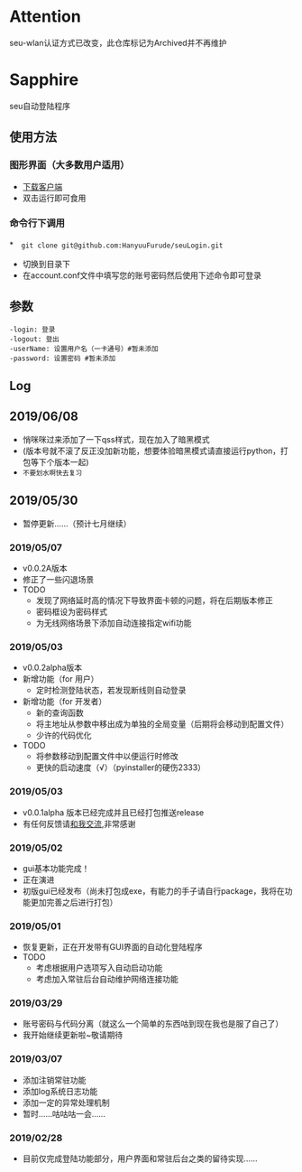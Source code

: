 # Attention
seu-wlan认证方式已改变，此仓库标记为Archived并不再维护

# Sapphire
seu自动登陆程序

## 使用方法
### 图形界面（大多数用户适用）
* [下载客户端](https://github.com/HanyuuFurude/seuLogin/releases)
* 双击运行即可食用

### 命令行下调用

*　`git clone git@github.com:HanyuuFurude/seuLogin.git`
* 切换到目录下
* 在account.conf文件中填写您的账号密码然后使用下述命令即可登录

## 参数

```
-login: 登录
-logout: 登出
-userName: 设置用户名（一卡通号）#暂未添加
-password: 设置密码 #暂未添加
```

## Log
## 2019/06/08
* 悄咪咪过来添加了一下qss样式，现在加入了暗黑模式
* (版本号就不滚了反正没加新功能，想要体验暗黑模式请直接运行python，打包等下个版本一起)
* <small>不要划水啊快去复习</small>

## 2019/05/30

* 暂停更新……（预计七月继续）

### 2019/05/07
* v0.0.2A版本
* 修正了一些闪退场景
* TODO
  * 发现了网络延时高的情况下导致界面卡顿的问题，将在后期版本修正
  * 密码框设为密码样式
  * 为无线网络场景下添加自动连接指定wifi功能
### 2019/05/03

*   v0.0.2alpha版本
*   新增功能（for 用户）
    *   定时检测登陆状态，若发现断线则自动登录
*   新增功能（for 开发者）
    *   新的查询函数
    *   将主地址从参数中移出成为单独的全局变量（后期将会移动到配置文件）
    *   少许的代码优化
*   TODO
    *   将参数移动到配置文件中以便运行时修改
    *   更快的启动速度（√）（pyinstaller的硬伤2333）

### 2019/05/03
* v0.0.1alpha 版本已经完成并且已经打包推送release
* 有任何反馈请[和我交流](mailto:Furude_Hanyuu@outlook.com),非常感谢
### 2019/05/02
* gui基本功能完成！
* 正在演进
* 初版gui已经发布（尚未打包成exe，有能力的手子请自行package，我将在功能更加完善之后进行打包）
### 2019/05/01
* 恢复更新，正在开发带有GUI界面的自动化登陆程序
* TODO
  * 考虑根据用户选项写入自动启动功能
  * 考虑加入常驻后台自动维护网络连接功能
### 2019/03/29
* 账号密码与代码分离（就这么一个简单的东西咕到现在我也是服了自己了）
* 我开始继续更新啦~敬请期待

### 2019/03/07
* 添加注销常驻功能
* 添加log系统日志功能
* 添加一定的异常处理机制
* 暂时……咕咕咕一会……

### 2019/02/28
* 目前仅完成登陆功能部分，用户界面和常驻后台之类的留待实现……

